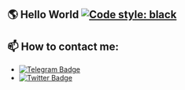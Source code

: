 ## 🌎 Hello World [![Code style: black](https://img.shields.io/badge/code%20style-black-000000.svg)](https://t.me/OFFpoliceChannel)

## 📫 How to contact me:
- [![Telegram Badge](https://img.shields.io/badge/Telegram-blue?style=flat&logo=telegram&logoColor=white)](https://t.me/OFFpolice)
- [![Twitter Badge](https://img.shields.io/twitter/follow/:OFFpolice2077)](https://x.com/OFFpolice2077)
